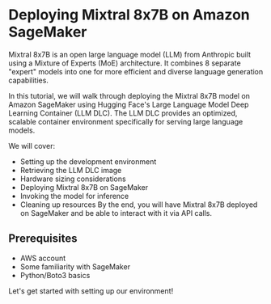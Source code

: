 # Deploying Mixtral 8x7B on Amazon SageMaker
Mixtral 8x7B is an open large language model (LLM) from Anthropic built using a Mixture of Experts (MoE) architecture. It combines 8 separate "expert" models into one for more efficient and diverse language generation capabilities.

In this tutorial, we will walk through deploying the Mixtral 8x7B model on Amazon SageMaker using Hugging Face's Large Language Model Deep Learning Container (LLM DLC). The LLM DLC provides an optimized, scalable container environment specifically for serving large language models.

We will cover:

- Setting up the development environment
- Retrieving the LLM DLC image
- Hardware sizing considerations
- Deploying Mixtral 8x7B on SageMaker
- Invoking the model for inference
- Cleaning up resources
By the end, you will have Mixtral 8x7B deployed on SageMaker and be able to interact with it via API calls.

## Prerequisites
- AWS account
- Some familiarity with SageMaker
- Python/Boto3 basics

Let's get started with setting up our environment!
